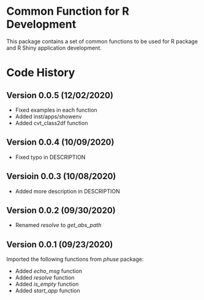 # Common Function for R Development
This package contains a set of common functions to be used for R package and R Shiny application development.  


# Code History
## Version 0.0.5 (12/02/2020)
* Fixed examples in each function
* Added inst/apps/showenv
* Added cvt_class2df function

## Version 0.0.4 (10/09/2020)
* Fixed typo in DESCRIPTION

## Versioin 0.0.3 (10/08/2020)
* Added more description in DESCRIPTION

## Version 0.0.2 (09/30/2020)
* Renamed *resolve* to *get_abs_path*

## Version 0.0.1 (09/23/2020)
Imported the following functions from *phuse* package:
* Added *echo_msg* function
* Added *resolve* function
* Added *is_empty* function
* Added *start_app* function
